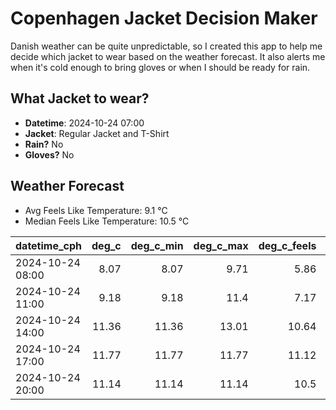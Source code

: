 
# Copenhagen Jacket Decision Maker

Danish weather can be quite unpredictable, so I created this app to help me decide which jacket to wear based on the weather forecast. 
It also alerts me when it's cold enough to bring gloves or when I should be ready for rain.

## What Jacket to wear?

- **Datetime**: 2024-10-24 07:00
- **Jacket**: Regular Jacket and T-Shirt
- **Rain?** No
- **Gloves?** No

## Weather Forecast
- Avg Feels Like Temperature: 9.1 °C
- Median Feels Like Temperature: 10.5 °C

| datetime_cph     |   deg_c |   deg_c_min |   deg_c_max |   deg_c_feels | weather   | wind   | rain   |
|:-----------------|--------:|------------:|------------:|--------------:|:----------|:-------|:-------|
| 2024-10-24 08:00 |    8.07 |        8.07 |        9.71 |          5.86 | Clouds    | Low    | None   |
| 2024-10-24 11:00 |    9.18 |        9.18 |       11.4  |          7.17 | Clouds    | Low    | None   |
| 2024-10-24 14:00 |   11.36 |       11.36 |       13.01 |         10.64 | Clouds    | Low    | None   |
| 2024-10-24 17:00 |   11.77 |       11.77 |       11.77 |         11.12 | Clouds    | Low    | None   |
| 2024-10-24 20:00 |   11.14 |       11.14 |       11.14 |         10.5  | Clouds    | Low    | None   |
        